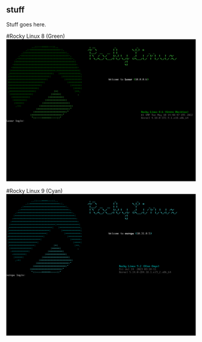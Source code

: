 ## stuff
Stuff goes here.

#Rocky Linux 8 (Green)
![alt text](https://github.com/phatlix/stuff/blob/43082e33d55485b12b6240098fb7b063fd642b8a/rocky_8_green/issue-screen-8.png)


#Rocky Linux 9 (Cyan)
![alt text](https://github.com/phatlix/stuff/blob/43082e33d55485b12b6240098fb7b063fd642b8a/rocky_9_cyan/issue-screen-9.png)
